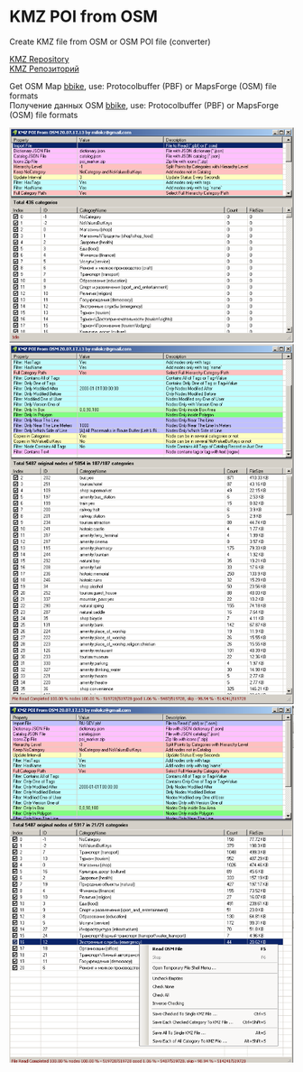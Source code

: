 # KMZ POI from OSM
Create KMZ file from OSM or OSM POI file (converter)   

[KMZ Repository](https://github.com/dkxce/KMZ_FILES)     
[KMZ Репозиторий](https://github.com/dkxce/KMZ_FILES)     

Get OSM Map [bbike](https://extract.bbbike.org/), use:  Protocolbuffer (PBF) or MapsForge (OSM) file formats       
Получение данных OSM [bbike](https://extract.bbbike.org/), use:  Protocolbuffer (PBF) or MapsForge (OSM) file formats  

<img src="window.png"/>
<img src="window2.png"/>
<img src="window3.png"/>
